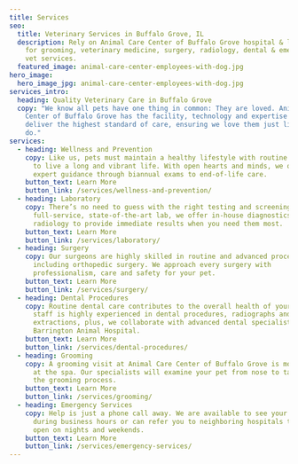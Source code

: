 ```yaml
---
title: Services
seo:
  title: Veterinary Services in Buffalo Grove, IL
  description: Rely on Animal Care Center of Buffalo Grove hospital & laboratory
    for grooming, veterinary medicine, surgery, radiology, dental & emergency
    vet services.
  featured_image: animal-care-center-employees-with-dog.jpg
hero_image:
  hero_image_jpg: animal-care-center-employees-with-dog.jpg
services_intro:
  heading: Quality Veterinary Care in Buffalo Grove
  copy: "We know all pets have one thing in common: They are loved. Animal Care
    Center of Buffalo Grove has the facility, technology and expertise to
    deliver the highest standard of care, ensuring we love them just like you
    do."
services:
  - heading: Wellness and Prevention
    copy: Like us, pets must maintain a healthy lifestyle with routine doctor visits
      to live a long and vibrant life. With open hearts and minds, we offer
      expert guidance through biannual exams to end-of-life care.
    button_text: Learn More
    button_link: /services/wellness-and-prevention/
  - heading: Laboratory
    copy: There’s no need to guess with the right testing and screening. In our
      full-service, state-of-the-art lab, we offer in-house diagnostics and
      radiology to provide immediate results when you need them most.
    button_text: Learn More
    button_link: /services/laboratory/
  - heading: Surgery
    copy: Our surgeons are highly skilled in routine and advanced procedures
      including orthopedic surgery. We approach every surgery with
      professionalism, care and safety for your pet.
    button_text: Learn More
    button_link: /services/surgery/
  - heading: Dental Procedures
    copy: Routine dental care contributes to the overall health of your pet. Our
      staff is highly experienced in dental procedures, radiographs and
      extractions, plus, we collaborate with advanced dental specialists at
      Barrington Animal Hospital.
    button_text: Learn More
    button_link: /services/dental-procedures/
  - heading: Grooming
    copy: A grooming visit at Animal Care Center of Buffalo Grove is more than a day
      at the spa. Our specialists will examine your pet from nose to tail during
      the grooming process.
    button_text: Learn More
    button_link: /services/grooming/
  - heading: Emergency Services
    copy: Help is just a phone call away. We are available to see your pet urgently
      during business hours or can refer you to neighboring hospitals that are
      open on nights and weekends.
    button_text: Learn More
    button_link: /services/emergency-services/
---
```

